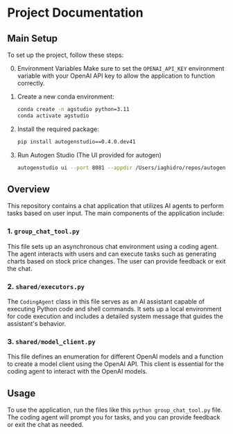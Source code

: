 # Project Documentation

## Main Setup

To set up the project, follow these steps:

0. Environment Variables
   Make sure to set the `OPENAI_API_KEY` environment variable with your OpenAI API key to allow the application to function correctly.

1. Create a new conda environment:

   ```bash
   conda create -n agstudio python=3.11
   conda activate agstudio
   ```

2. Install the required package:

   ```bash
   pip install autogenstudio==0.4.0.dev41
   ```

3. Run Autogen Studio (The UI provided for autogen)
   ```bash
   autogenstudio ui --port 8081 --appdir /Users/iaghidro/repos/autogen/studio
   ```

## Overview

This repository contains a chat application that utilizes AI agents to perform tasks based on user input. The main components of the application include:

### 1. `group_chat_tool.py`

This file sets up an asynchronous chat environment using a coding agent. The agent interacts with users and can execute tasks such as generating charts based on stock price changes. The user can provide feedback or exit the chat.

### 2. `shared/executors.py`

The `CodingAgent` class in this file serves as an AI assistant capable of executing Python code and shell commands. It sets up a local environment for code execution and includes a detailed system message that guides the assistant's behavior.

### 3. `shared/model_client.py`

This file defines an enumeration for different OpenAI models and a function to create a model client using the OpenAI API. This client is essential for the coding agent to interact with the OpenAI models.

## Usage

To use the application, run the files like this `python group_chat_tool.py` file. The coding agent will prompt you for tasks, and you can provide feedback or exit the chat as needed.
